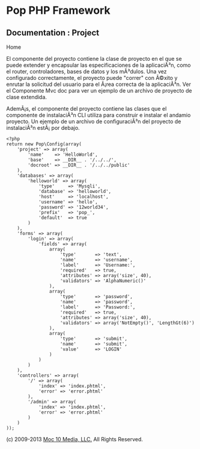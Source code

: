 Pop PHP Framework
=================

Documentation : Project
-----------------------

Home

El componente del proyecto contiene la clase de proyecto en el que se
puede extender y encapsular las especificaciones de la aplicaciÃ³n, como
el router, controladores, bases de datos y los mÃ³dulos. Una vez
configurado correctamente, el proyecto puede "correr" con Ã©xito y
enrutar la solicitud del usuario para el Ã¡rea correcta de la
aplicaciÃ³n. Ver el Componente Mvc doc para ver un ejemplo de un archivo
de proyecto de clase extendida.

AdemÃ¡s, el componente del proyecto contiene las clases que el
componente de instalaciÃ³n CLI utiliza para construir e instalar el
andamio proyecto. Un ejemplo de un archivo de configuraciÃ³n del
proyecto de instalaciÃ³n estÃ¡ por debajo.

    <?php
    return new Pop\Config(array(
        'project' => array(
            'name'    => 'HelloWorld',
            'base'    => __DIR__ . '/../../',
            'docroot' => __DIR__ . '/../../public'
        ),
        'databases' => array(
            'helloworld' => array(
                'type'     => 'Mysqli',
                'database' => 'helloworld',
                'host'     => 'localhost',
                'username' => 'hello',
                'password' => '12world34',
                'prefix'   => 'pop_',
                'default'  => true
            )
        ),
        'forms' => array(
            'login' => array(
                'fields' => array(
                    array(
                        'type'       => 'text',
                        'name'       => 'username',
                        'label'      => 'Username:',
                        'required'   => true,
                        'attributes' => array('size', 40),
                        'validators' => 'AlphaNumeric()'
                    ),
                    array(
                        'type'       => 'password',
                        'name'       => 'password',
                        'label'      => 'Password:',
                        'required'   => true,
                        'attributes' => array('size', 40),
                        'validators' => array('NotEmpty()', 'LengthGt(6)')
                    ),
                    array(
                        'type'       => 'submit',
                        'name'       => 'submit',
                        'value'      => 'LOGIN'
                    )
                )
            )
        ),
        'controllers' => array(
            '/' => array(
                'index' => 'index.phtml',
                'error' => 'error.phtml'
            ),
            '/admin' => array(
                'index' => 'index.phtml',
                'error' => 'error.phtml'
            )
        )
    ));

\(c) 2009-2013 [Moc 10 Media, LLC.](http://www.moc10media.com) All
Rights Reserved.
